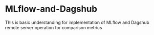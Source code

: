 # MLflow-and-Dagshub
This is basic understanding for implementation of MLflow and Dagshub remote server operation for comparison metrics
